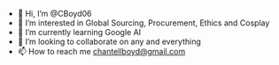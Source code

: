 - 👋 Hi, I’m @CBoyd06
- 👀 I’m interested in Global Sourcing, Procurement, Ethics and Cosplay
- 🌱 I’m currently learning Google AI
- 💞️ I’m looking to collaborate on any and everything
- 📫 How to reach me chantellboyd@gmail.com

<!---
CBoyd06/CBoyd06 is a ✨ special ✨ repository because its `README.md` (this file) appears on your GitHub profile.
You can click the Preview link to take a look at your changes.
--->
